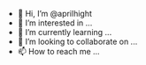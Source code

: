 - 👋 Hi, I’m @aprilhight
- 👀 I’m interested in ...
- 🌱 I’m currently learning ...
- 💞️ I’m looking to collaborate on ...
- 📫 How to reach me ...

<!---
aprilhight/aprilhight is a ✨ special ✨ repository because its `README.md` (this file) appears on your GitHub profile.
You can click the Preview link to take a look at your changes.
--->
